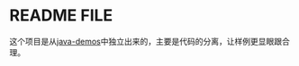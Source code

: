# README FILE
<!-- @author DHJT 2018-12-17 -->

这个项目是从[java-demos](https://github.com/DHJT/demo/tree/master/demo-hibernateAndHSearch)中独立出来的，主要是代码的分离，让样例更显眼跟合理。
